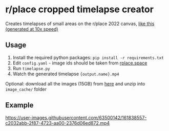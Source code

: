 # r/place cropped timelapse creator

Creates timelapses of small areas on the r/place 2022 canvas, [like this (generated at 10x speed)](https://raw.githubusercontent.com/Carsmaniac/rplace-cropped-timelapse-creator/main/web-serials-timelapse.mp4)

## Usage

1. Install the required python packages: `pip install -r requirements.txt`
2. Edit `config.yaml` - image ids should be taken from [rplace.space](https://rplace.space/combined/)
3. Run `timelapse.py`
4. Watch the generated timelapse `{output.name}.mp4`

Optional: download all the images (15GB) from [here](https://rplace.space/combined.zip) and unzip into `image_cache/` folder

## Example
https://user-images.githubusercontent.com/63500142/161838557-c2032abb-2f87-4723-aa00-2376d06ed872.mp4

